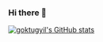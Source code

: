 ### Hi there 👋

[![goktugyil's GitHub stats](https://github-readme-stats.vercel.app/api?username=goktugyil&show_icons=true&theme=prussian)](https://github.com/anuraghazra/github-readme-stats)

